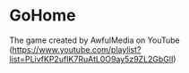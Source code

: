 # GoHome
The game created by AwfulMedia on YouTube (https://www.youtube.com/playlist?list=PLivfKP2ufIK7RuAtL0O9ay5z9ZL2GbGlI)
